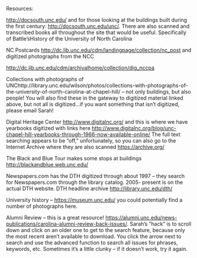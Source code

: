 Resources:

http://docsouth.unc.edu/ and for those looking at the buildings built during the first century: http://docsouth.unc.edu/unc/. There are also scanned and transcribed books all throughout the site that would be useful. Specifically of Battle’sHistory of the University of North Carolina

NC Postcards http://dc.lib.unc.edu/cdm/landingpage/collection/nc_post and digitized photographs from the NCC

http://dc.lib.unc.edu/cdm/archivalhome/collection/dig_nccpa

Collections with photographs of UNChttp://library.unc.edu/wilson/photos/collections-with-photographs-of-the-university-of-north-carolina-at-chapel-hill/ – not only buildings, but also people! You will also find these in the gateway to digitized material linked above, but not all is digitized…if you want something that isn’t digitized, please email Sarah!

Digital Heritage Center http://www.digitalnc.org/ and this is where we have yearbooks digitized with links here http://www.digitalnc.org/blog/unc-chapel-hill-yearbooks-through-1966-now-available-online/
The full text searching appears to be “off,” unfortunately, so you can also go to the Internet Archive where they are also scanned https://archive.org/

The Black and Blue Tour makes some stops at buildings http://blackandblue.web.unc.edu/

Newspapers.com has the DTH digitized through about 1997 – they search for Newspapers.com through the library catalog. 2005- present is on the actual DTH website. DTH headline archive http://library.unc.edu/dth/

University history – https://museum.unc.edu/ you could potentially find a number of photographs here.

Alumni Review – this is a great resource! https://alumni.unc.edu/news-publications/carolina-alumni-review-back-issues/. Sarah’s “hack” is to scroll down and click on an older one to get to the search feature, because only the most recent aren’t available to download. You click the arrow next to search and use the advanced function to search all issues for phrases, keywords, etc. Sometimes it’s a little clunky – if it doesn’t work, try it again.